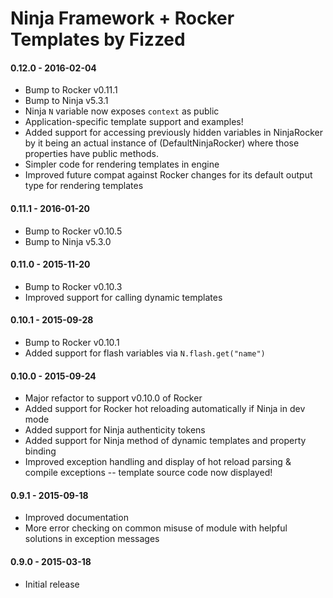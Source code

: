 Ninja Framework + Rocker Templates by Fizzed
============================================

#### 0.12.0 - 2016-02-04

 - Bump to Rocker v0.11.1
 - Bump to Ninja v5.3.1
 - Ninja `N` variable now exposes `context` as public
 - Application-specific template support and examples!
 - Added support for accessing previously hidden variables in NinjaRocker by
   it being an actual instance of (DefaultNinjaRocker) where those properties
   have public methods.
 - Simpler code for rendering templates in engine
 - Improved future compat against Rocker changes for its default output
   type for rendering templates   

#### 0.11.1 - 2016-01-20

 - Bump to Rocker v0.10.5
 - Bump to Ninja v5.3.0

#### 0.11.0 - 2015-11-20

 - Bump to Rocker v0.10.3
 - Improved support for calling dynamic templates

#### 0.10.1 - 2015-09-28

 - Bump to Rocker v0.10.1
 - Added support for flash variables via `N.flash.get("name")`

#### 0.10.0 - 2015-09-24

 - Major refactor to support v0.10.0 of Rocker
 - Added support for Rocker hot reloading automatically if Ninja in dev mode
 - Added support for Ninja authenticity tokens
 - Added support for Ninja method of dynamic templates and property binding
 - Improved exception handling and display of hot reload parsing & compile
   exceptions -- template source code now displayed!

#### 0.9.1 - 2015-09-18
 - Improved documentation
 - More error checking on common misuse of module with helpful solutions in
   exception messages

#### 0.9.0 - 2015-03-18
 - Initial release
